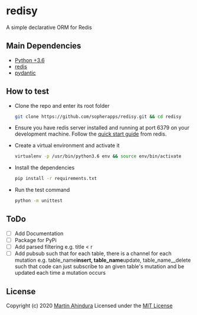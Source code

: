 # redisy

A simple declarative ORM for Redis

## Main Dependencies

- [Python +3.6](https://www.python.org)
- [redis](https://pypi.org/project/redis/)
- [pydantic](https://github.com/samuelcolvin/pydantic/)

## How to test

- Clone the repo and enter its root folder

  ```bash
  git clone https://github.com/sopherapps/redisy.git && cd redisy
  ```

- Ensure you have redis server installed and running at port 6379 on your development machine. Follow the [quick start guide](https://redis.io/topics/quickstart) from redis.
- Create a virtual environment and activate it

  ```bash
  virtualenv -p /usr/bin/python3.6 env && source env/bin/activate
  ```

- Install the dependencies

  ```bash
  pip install -r requirements.txt
  ```

- Run the test command

  ```bash
  python -m unittest
  ```

## ToDo

- [ ] Add Documentation
- [ ] Package for PyPi
- [ ] Add parsed filtering e.g. title < r
- [ ] Add pubsub such that for each table, there is a channel for each mutation e.g. table_name**insert, table_name**update, table_name\_\_delete such that code can just subscribe to an given table's mutation and be updated each time a mutation occurs

## License

Copyright (c) 2020 [Martin Ahindura](https://github.com/Tinitto) Licensed under the [MIT License](./LICENSE)
